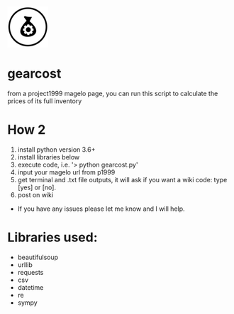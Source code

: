 
 ![](/gearcost_small.png)

# gearcost
from a project1999 magelo page, you can run this script to calculate the prices of its full inventory

# How 2
1. install python version 3.6+
2. install libraries below
3. execute code, i.e. '> python gearcost.py'
4. input your magelo url from p1999
5. get terminal and .txt file outputs, it will ask if you want a wiki code: type [yes] or [no].
6. post on wiki

* If you have any issues please let me know and I will help.

# Libraries used:
- beautifulsoup
- urllib
- requests
- csv
- datetime
- re
- sympy
